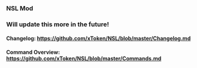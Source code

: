 ### NSL Mod

### Will update this more in the future!

#### Changelog: <https://github.com/xToken/NSL/blob/master/Changelog.md>
#### Command Overview: <https://github.com/xToken/NSL/blob/master/Commands.md>